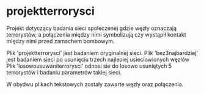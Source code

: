 # projektterrorysci
Projekt dotyczący badania sieci społeczenej gdzie węzły oznaczają terrorystów, a połączenia między nimi symbolizują 
czy wystąpił kontakt między nimi przed zamachem bombowym.

Plik 'projektterrorysci' jest badaniem oryginalnej sieci.
Plik 'bez3najbardziej' jest badaniem sieci po usunięciu trzech najlepiej usieciowionych węzłów
Plik 'losowousuwaniterrorysci' odnosi sie do losowo usuniętych 5 terrorystów i badaniu parametrów takiej sieci.

W obydwu plikach tekstowych zostały zawarte węzły oraz połączenia.
